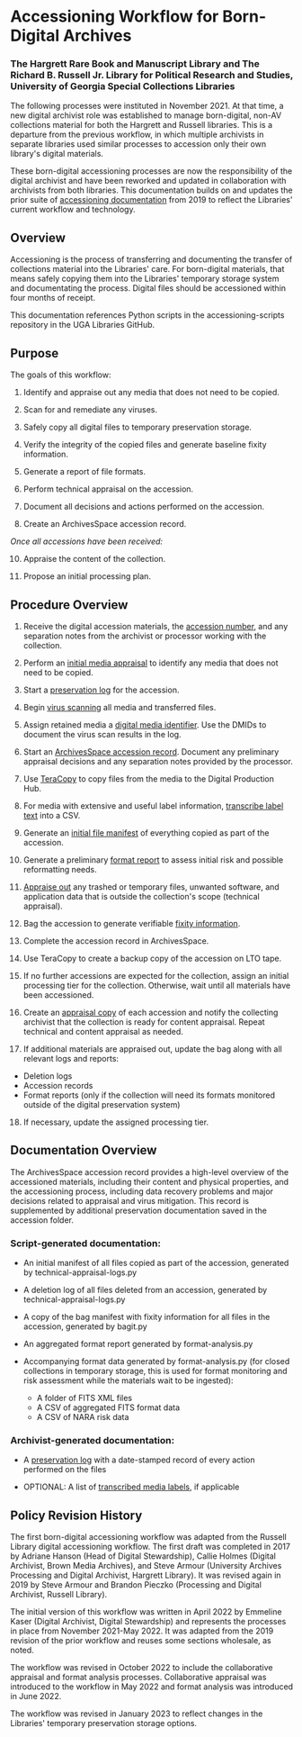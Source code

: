 # Accessioning Workflow for Born-Digital Archives
### The Hargrett Rare Book and Manuscript Library and The Richard B. Russell Jr. Library for Political Research and Studies, University of Georgia Special Collections Libraries

The following processes were instituted in November 2021. At that time, a new digital archivist role was established to manage born-digital, non-AV collections material for both the Hargrett and Russell libraries. This is a departure from the previous workflow, in which multiple archivists in separate libraries used similar processes to accession only their own library's digital materials. 

These born-digital accessioning processes are now the responsibility of the digital archivist and have been reworked and updated in collaboration with archivists from both libraries. This documentation builds on and updates the prior suite of [accessioning documentation](https://github.com/uga-libraries/born-digital-accessioning/tree/main/legacy-docs-2017-2019) from 2019 to reflect the Libraries' current workflow and technology.

## Overview

Accessioning is the process of transferring and documenting the transfer of collections material into the Libraries' care. For born-digital materials, that means safely copying them into the Libraries' temporary storage system and documentating the process. Digital files should be accessioned within four months of receipt. 

This documentation references Python scripts in the accessioning-scripts repository in the UGA Libraries GitHub.

## Purpose

The goals of this workflow:

1. Identify and appraise out any media that does not need to be copied.

2. Scan for and remediate any viruses.

3. Safely copy all digital files to temporary preservation storage.

4. Verify the integrity of the copied files and generate baseline fixity information.

5. Generate a report of file formats.
   
6. Perform technical appraisal on the accession.

7. Document all decisions and actions performed on the accession.

8. Create an ArchivesSpace accession record.

_Once all accessions have been received:_

10. Appraise the content of the collection.
    
11. Propose an initial processing plan.

## Procedure Overview

1. Receive the digital accession materials, the [accession number](./accession-number.md), and any separation notes from the archivist or processor working with the collection.

2. Perform an [initial media appraisal](./appraisal.md#initial-media-appraisal) to identify any media that does not need to be copied.

3. Start a [preservation log](./preservation-log.md) for the accession.

4. Begin [virus scanning](./virus-scanning.md) all media and transferred files. 

5. Assign retained media a [digital media identifier](./digital-media-identifier.md). Use the DMIDs to document the virus scan results in the log.

6. Start an [ArchivesSpace accession record](./accession_record_archivesspace.md). Document any preliminary appraisal decisions and any separation notes provided by the processor. 

7. Use [TeraCopy](./teracopy.md) to copy files from the media to the Digital Production Hub.

8. For media with extensive and useful label information, [transcribe label text](./media-labels.md) into a CSV.

9. Generate an [initial file manifest](./appraisal.md#process) of everything copied as part of the accession.

10. Generate a preliminary [format report](./appraisal.md#technical-appraisal-and-format-analysis) to assess initial risk and possible reformatting needs.

11. [Appraise out](./appraisal.md#technical-appraisal-and-format-analysis) any trashed or temporary files, unwanted software, and application data that is outside the collection's scope (technical appraisal).

12. Bag the accession to generate verifiable [fixity information](./fixity.md).

13. Complete the accession record in ArchivesSpace.

14. Use TeraCopy to create a backup copy of the accession on LTO tape.

15. If no further accessions are expected for the collection, assign an initial processing tier for the collection. Otherwise, wait until all materials have been accessioned.

16. Create an [appraisal copy](./appraisal.md#process) of each accession and notify the collecting archivist that the collection is ready for content appraisal. Repeat technical and content appraisal as needed.

17. If additional materials are appraised out, update the bag along with all relevant logs and reports:
  * Deletion logs
  * Accession records
  * Format reports (only if the collection will need its formats monitored outside of the digital preservation system)

18. If necessary, update the assigned processing tier.

## Documentation Overview

The ArchivesSpace accession record provides a high-level overview of the accessioned materials, including their content and physical properties, and the accessioning process, including data recovery problems and major decisions related to appraisal and virus mitigation. This record is supplemented by additional preservation documentation saved in the accession folder.

### Script-generated documentation:

  * An initial manifest of all files copied as part of the accession, generated by technical-appraisal-logs.py

  * A deletion log of all files deleted from an accession, generated by technical-appraisal-logs.py

  * A copy of the bag manifest with fixity information for all files in the accession, generated by bagit.py

  * An aggregated format report generated by format-analysis.py

  * Accompanying format data generated by format-analysis.py (for closed collections in temporary storage, this is used for format monitoring and risk assessment while the materials wait to be ingested):
    * A folder of FITS XML files
    * A CSV of aggregated FITS format data
    * A CSV of NARA risk data

### Archivist-generated documentation:

  * A [preservation log](./preservation-log.md) with a date-stamped record of every action performed on the files
 
  * OPTIONAL: A list of [transcribed media labels](./media-labels.md), if applicable


## Policy Revision History

The first born-digital accessioning workflow was adapted from the Russell Library digital accessioning workflow. The first draft was completed in 2017 by Adriane Hanson (Head of Digital Stewardship), Callie Holmes (Digital Archivist, Brown Media Archives), and Steve Armour (University Archives Processing and Digital Archivist, Hargrett Library). It was revised again in 2019 by Steve Armour and Brandon Pieczko (Processing and Digital Archivist, Russell Library).

The initial version of this workflow was written in April 2022 by Emmeline Kaser (Digital Archivist, Digital Stewardship) and represents the processes in place from November 2021-May 2022. It was adapted from the 2019 revision of the prior workflow and reuses some sections wholesale, as noted.

The workflow was revised in October 2022 to include the collaborative appraisal and format analysis processes. Collaborative appraisal was introduced to the workflow in May 2022 and format analysis was introduced in June 2022.

The workflow was revised in January 2023 to reflect changes in the Libraries' temporary preservation storage options. 
